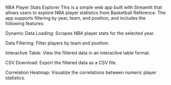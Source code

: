 NBA Player Stats Explorer
This is a simple web app built with Streamlit that allows users to explore NBA player statistics from Basketball Reference. The app supports filtering by year, team, and position, and includes the following features:

Dynamic Data Loading: Scrapes NBA player stats for the selected year.

Data Filtering: Filter players by team and position.

Interactive Table: View the filtered data in an interactive table format.

CSV Download: Export the filtered data as a CSV file.

Correlation Heatmap: Visualize the correlations between numeric player statistics.
